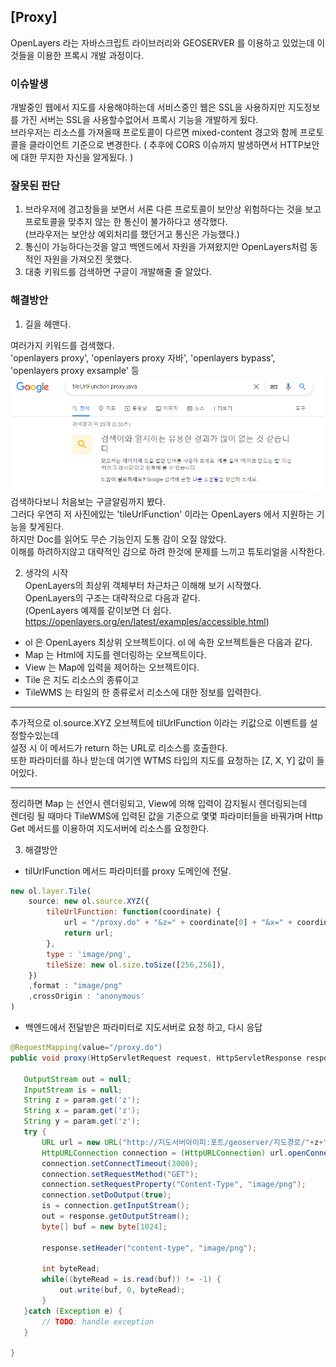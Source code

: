 ## [Proxy] 
OpenLayers 라는 자바스크립트 라이브러리와 GEOSERVER 를 이용하고 있었는데 이것들을 이용한 프록시 개발 과정이다.
  
### 이슈발생
개발중인 웹에서 지도를 사용해야하는데 서비스중인 웹은 SSL을 사용하지만 지도정보를 가진 서버는 SSL을 사용할수없어서 프록시 기능을 개발하게 됬다.  
브라우저는 리소스를 가져올때 프로토콜이 다르면 mixed-content 경고와 함께 프로토콜을 클라이언트 기준으로 변경한다.  ( 추후에  CORS 이슈까지 발생하면서 HTTP보안에 대한 무지한 자신을 알게됬다. )

### 잘못된 판단
1. 브라우저에 경고창들을 보면서 서론 다른 프로토콜이 보안상 위험하다는 것을 보고  
프로토콜을 맞추지 않는 한 통신이 불가하다고 생각했다.  
(브라우저는 보안상 예외처리를 했던거고 통신은 가능했다.)
2. 통신이 가능하다는것을 알고 백엔드에서 자원을 가져왔지만 OpenLayers처럼 동적인 자원을 가져오진 못했다.
3. 대충 키워드를 검색하면 구글이 개발해줄 줄 알았다.

### 해결방안
1. 길을 헤맨다.  

여러가지 키워드를 검색했다.   
'openlayers proxy', 'openlayers proxy 자바', 'openlayers bypass', 'openlayers proxy exsample' 등   
![img.png](img.png)
검색하다보니 처음보는 구글알림까지 봤다.  
그러다 우연히 저 사진에있는 'tileUrlFunction' 이라는 OpenLayers 에서 지원하는 기능을 찾게된다.  
하지만 Doc를 읽어도 무슨 기능인지 도통 감이 오질 않았다.  
이해를 하려하지않고 대략적인 감으로 하려 한것에 문제를 느끼고 튜토리얼을 시작한다.  

2. 생각의 시작  
OpenLayers의 최상위 객체부터 차근차근 이해해 보기 시작했다.  
OpenLayers의 구조는 대략적으로 다음과 같다.  
(OpenLayers 예제를 같이보면 더 쉽다.   
https://openlayers.org/en/latest/examples/accessible.html)
* ol 은 OpenLayers 최상위 오브젝트이다. ol 에 속한 오브젝트들은 다음과 같다.  
* Map 는 Html에 지도를 렌더링하는 오브젝트이다.  
* View 는 Map에 입력을 제어하는 오브젝트이다.  
* Tile 은 지도 리소스의 종류이고  
* TileWMS 는 타일의 한 종류로서 리소스에 대한 정보를 입력한다.  
***  
추가적으로 ol.source.XYZ 오브젝트에 tilUrlFunction 이라는 키값으로 이벤트를 설정할수있는데  
설정 시 이 메서드가 return 하는 URL로 리소스를 호출한다.  
또한 파라미터를 하나 받는데 여기엔 WTMS 타입의 지도를 요청하는 [Z, X, Y] 값이 들어있다.   
***  
정리하면 Map 는 선언시 렌더링되고, View에 의해 입력이 감지될시 렌더링되는데    
렌더링 될 때마다 TileWMS에 입력된 값을 기준으로 몇몇 파라미터들을 바꿔가며 Http Get 메서드를 이용하여 
지도서버에 리소스를 요청한다.  

3. 해결방안  
* tilUrlFunction 메서드 파라미터를 proxy 도메인에 전달. 
```javascript
new ol.layer.Tile(
	source: new ol.source.XYZ({
		tileUrlFunction: function(coordinate) {
            url = "/proxy.do" + "&z=" + coordinate[0] + "&x=" + coordinate[1] + "&y=" + coordinate[2];
			return url;
		},
		type : 'image/png',
		tileSize: new ol.size.toSize([256,256]),
	})
	,format : "image/png"
	,crossOrigin : 'anonymous'
)
```
* 백엔드에서 전달받은 파라미터로 지도서버로 요청 하고, 다시 응답
 ```java
@RequestMapping(value="/proxy.do")
public void proxy(HttpServletRequest request, HttpServletResponse response, @RequestParam Map<String, Object> param){
	
	OutputStream out = null;
	InputStream is = null;
	String z = param.get('z');
	String x = param.get('z');
	String y = param.get('z');
	try {
		URL url = new URL("http://지도서버아이피:포트/geoserver/지도경로/"+z+"/"+x+"/"+y+".png");
		HttpURLConnection connection = (HttpURLConnection) url.openConnection();
		connection.setConnectTimeout(3000);
		connection.setRequestMethod("GET");
		connection.setRequestProperty("Content-Type", "image/png");
		connection.setDoOutput(true);
		is = connection.getInputStream();
		out = response.getOutputStream();
		byte[] buf = new byte[1024];
		
		response.setHeader("content-type", "image/png");

		int byteRead;
		while((byteRead = is.read(buf)) != -1) {
			out.write(buf, 0, byteRead);
		}
	}catch (Exception e) {
		// TODO: handle exception
	}
	
}
```